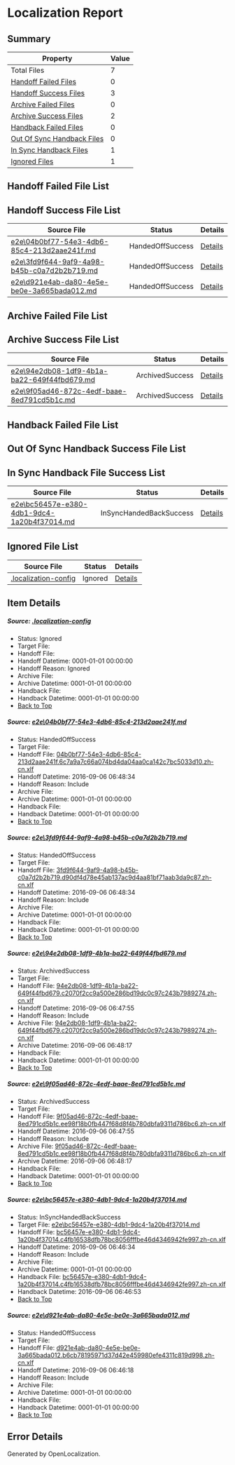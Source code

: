 # <a name='report-top'></a> Localization Report

## Summary
 Property | Value 
 -------- | ----- 
 Total Files | 7
[ Handoff Failed Files ](#handoff-failed-list)| 0
[ Handoff Success Files ](#handoff-success-list)| 3
[ Archive Failed Files ](#archive-failed-list)| 0
[ Archive Success Files ](#archive-success-list)| 2
[ Handback Failed Files ](#handback-failed-list)| 0
[ Out Of Sync Handback Files ](#outofsync-handback-success-list)| 0
[ In Sync Handback Files ](#insync-handback-success-list)| 1
[ Ignored Files ](#ignored-list)| 1

## <a name='handoff-failed-list'></a> Handoff Failed File List

## <a name='handoff-success-list'></a> Handoff Success File List
 Source File | Status | Details 
 ----------- | ------ | ------- 
 [e2e\04b0bf77-54e3-4db6-85c4-213d2aae241f.md](https://github.com/OpenLocalizationTestOrg/ol-test0/blob/4a926d70bbcba1559ff67614379c91717362399e/e2e/04b0bf77-54e3-4db6-85c4-213d2aae241f.md) | HandedOffSuccess | [Details](#5b651f07b09d533dcfa760a7eb77c0a6c73ab7721)
 [e2e\3fd9f644-9af9-4a98-b45b-c0a7d2b2b719.md](https://github.com/OpenLocalizationTestOrg/ol-test0/blob/4a926d70bbcba1559ff67614379c91717362399e/e2e/3fd9f644-9af9-4a98-b45b-c0a7d2b2b719.md) | HandedOffSuccess | [Details](#4d149301c6550a4e70b59d32a57da2c23b2545612)
 [e2e\d921e4ab-da80-4e5e-be0e-3a665bada012.md](https://github.com/OpenLocalizationTestOrg/ol-test0/blob/311ee6e4dc783f4ac66cc656a49db2da509a72f3/e2e/d921e4ab-da80-4e5e-be0e-3a665bada012.md) | HandedOffSuccess | [Details](#c01eb0c77e111603038956ecef9bb756a55183ed6)

## <a name='archive-failed-list'></a> Archive Failed File List

## <a name='archive-success-list'></a> Archive Success File List
 Source File | Status | Details 
 ----------- | ------ | ------- 
 [e2e\94e2db08-1df9-4b1a-ba22-649f44fbd679.md](https://github.com/OpenLocalizationTestOrg/ol-test0/blob/e6320df09f2f9c35fee4cea332d703f22344e29c/e2e/94e2db08-1df9-4b1a-ba22-649f44fbd679.md) | ArchivedSuccess | [Details](#3940f97084b73e836f8ea91262db3c0face3df073)
 [e2e\9f05ad46-872c-4edf-baae-8ed791cd5b1c.md](https://github.com/OpenLocalizationTestOrg/ol-test0/blob/e6320df09f2f9c35fee4cea332d703f22344e29c/e2e/9f05ad46-872c-4edf-baae-8ed791cd5b1c.md) | ArchivedSuccess | [Details](#003b090b8e3662b013108e857fefae5bd881e5894)

## <a name='handback-failed-list'></a> Handback Failed File List

## <a name='outofsync-handback-success-list'></a> Out Of Sync Handback Success File List

## <a name='insync-handback-success-list'></a> In Sync Handback File Success List
 Source File | Status | Details 
 ----------- | ------ | ------- 
 [e2e\bc56457e-e380-4db1-9dc4-1a20b4f37014.md](https://github.com/OpenLocalizationTestOrg/ol-test0/blob/4033137805f642307640ac89a6df03c21fd871c6/e2e/bc56457e-e380-4db1-9dc4-1a20b4f37014.md) | InSyncHandedBackSuccess | [Details](#441644e53f13fb084cb6936c7c043f6ea0aa01cf5)

## <a name='ignored-list'></a> Ignored File List
 Source File | Status | Details 
 ----------- | ------ | ------- 
 [.localization-config](https://github.com/OpenLocalizationTestOrg/ol-test0/blob/4a926d70bbcba1559ff67614379c91717362399e/.localization-config) | Ignored | [Details](#3d4f252ac210baf56311d7e97dcc2db10974dbd20)

## Item Details
##### <a name='3d4f252ac210baf56311d7e97dcc2db10974dbd20'></a> Source: [.localization-config](https://github.com/OpenLocalizationTestOrg/ol-test0/blob/4a926d70bbcba1559ff67614379c91717362399e/.localization-config)
* Status: Ignored
* Target File: 
* Handoff File: 
* Handoff Datetime: 0001-01-01 00:00:00
* Handoff Reason: Ignored
* Archive File: 
* Archive Datetime: 0001-01-01 00:00:00
* Handback File: 
* Handback Datetime: 0001-01-01 00:00:00
* [Back to Top](#report-top)

##### <a name='5b651f07b09d533dcfa760a7eb77c0a6c73ab7721'></a> Source: [e2e\04b0bf77-54e3-4db6-85c4-213d2aae241f.md](https://github.com/OpenLocalizationTestOrg/ol-test0/blob/4a926d70bbcba1559ff67614379c91717362399e/e2e/04b0bf77-54e3-4db6-85c4-213d2aae241f.md)
* Status: HandedOffSuccess
* Target File: 
* Handoff File: [04b0bf77-54e3-4db6-85c4-213d2aae241f.6c7a9a7c66a074bd4da04aa0ca142c7bc5033d10.zh-cn.xlf](https://github.com/OpenLocalizationTestOrg/ol-test0-handoff/blob/5cc112ed03767d16d1ebc3514ad7314f605aab27/ol-handoff/OpenLocalizationTestOrg/ol-test0-zhcn/ci/ht/04b0bf77-54e3-4db6-85c4-213d2aae241f.6c7a9a7c66a074bd4da04aa0ca142c7bc5033d10.zh-cn.xlf)
* Handoff Datetime: 2016-09-06 06:48:34
* Handoff Reason: Include
* Archive File: 
* Archive Datetime: 0001-01-01 00:00:00
* Handback File: 
* Handback Datetime: 0001-01-01 00:00:00
* [Back to Top](#report-top)

##### <a name='4d149301c6550a4e70b59d32a57da2c23b2545612'></a> Source: [e2e\3fd9f644-9af9-4a98-b45b-c0a7d2b2b719.md](https://github.com/OpenLocalizationTestOrg/ol-test0/blob/4a926d70bbcba1559ff67614379c91717362399e/e2e/3fd9f644-9af9-4a98-b45b-c0a7d2b2b719.md)
* Status: HandedOffSuccess
* Target File: 
* Handoff File: [3fd9f644-9af9-4a98-b45b-c0a7d2b2b719.d90df4d78e45ab137ac9d4aa81bf71aab3da9c87.zh-cn.xlf](https://github.com/OpenLocalizationTestOrg/ol-test0-handoff/blob/5cc112ed03767d16d1ebc3514ad7314f605aab27/ol-handoff/OpenLocalizationTestOrg/ol-test0-zhcn/ci/ht/3fd9f644-9af9-4a98-b45b-c0a7d2b2b719.d90df4d78e45ab137ac9d4aa81bf71aab3da9c87.zh-cn.xlf)
* Handoff Datetime: 2016-09-06 06:48:34
* Handoff Reason: Include
* Archive File: 
* Archive Datetime: 0001-01-01 00:00:00
* Handback File: 
* Handback Datetime: 0001-01-01 00:00:00
* [Back to Top](#report-top)

##### <a name='3940f97084b73e836f8ea91262db3c0face3df073'></a> Source: [e2e\94e2db08-1df9-4b1a-ba22-649f44fbd679.md](https://github.com/OpenLocalizationTestOrg/ol-test0/blob/e6320df09f2f9c35fee4cea332d703f22344e29c/e2e/94e2db08-1df9-4b1a-ba22-649f44fbd679.md)
* Status: ArchivedSuccess
* Target File: 
* Handoff File: [94e2db08-1df9-4b1a-ba22-649f44fbd679.c2070f2cc9a500e286bd19dc0c97c243b7989274.zh-cn.xlf](https://github.com/OpenLocalizationTestOrg/ol-test0-handoff/blob/a3b9b7680ec79aca64aa074cc9a816c633767bb5/ol-handoff/OpenLocalizationTestOrg/ol-test0-zhcn/ci/ht/94e2db08-1df9-4b1a-ba22-649f44fbd679.c2070f2cc9a500e286bd19dc0c97c243b7989274.zh-cn.xlf)
* Handoff Datetime: 2016-09-06 06:47:55
* Handoff Reason: Include
* Archive File: [94e2db08-1df9-4b1a-ba22-649f44fbd679.c2070f2cc9a500e286bd19dc0c97c243b7989274.zh-cn.xlf](https://github.com/OpenLocalizationTestOrg/ol-test0-handoff/blob/09d64dbfb972269a17fcb80a424895ff41a3635b/ol-archive/OpenLocalizationTestOrg/ol-test0-zhcn/ci/ht/94e2db08-1df9-4b1a-ba22-649f44fbd679.c2070f2cc9a500e286bd19dc0c97c243b7989274.zh-cn.xlf)
* Archive Datetime: 2016-09-06 06:48:17
* Handback File: 
* Handback Datetime: 0001-01-01 00:00:00
* [Back to Top](#report-top)

##### <a name='003b090b8e3662b013108e857fefae5bd881e5894'></a> Source: [e2e\9f05ad46-872c-4edf-baae-8ed791cd5b1c.md](https://github.com/OpenLocalizationTestOrg/ol-test0/blob/e6320df09f2f9c35fee4cea332d703f22344e29c/e2e/9f05ad46-872c-4edf-baae-8ed791cd5b1c.md)
* Status: ArchivedSuccess
* Target File: 
* Handoff File: [9f05ad46-872c-4edf-baae-8ed791cd5b1c.ee98f18b0fb447f68d8f4b780dbfa9311d786bc6.zh-cn.xlf](https://github.com/OpenLocalizationTestOrg/ol-test0-handoff/blob/a3b9b7680ec79aca64aa074cc9a816c633767bb5/ol-handoff/OpenLocalizationTestOrg/ol-test0-zhcn/ci/ht/9f05ad46-872c-4edf-baae-8ed791cd5b1c.ee98f18b0fb447f68d8f4b780dbfa9311d786bc6.zh-cn.xlf)
* Handoff Datetime: 2016-09-06 06:47:55
* Handoff Reason: Include
* Archive File: [9f05ad46-872c-4edf-baae-8ed791cd5b1c.ee98f18b0fb447f68d8f4b780dbfa9311d786bc6.zh-cn.xlf](https://github.com/OpenLocalizationTestOrg/ol-test0-handoff/blob/09d64dbfb972269a17fcb80a424895ff41a3635b/ol-archive/OpenLocalizationTestOrg/ol-test0-zhcn/ci/ht/9f05ad46-872c-4edf-baae-8ed791cd5b1c.ee98f18b0fb447f68d8f4b780dbfa9311d786bc6.zh-cn.xlf)
* Archive Datetime: 2016-09-06 06:48:17
* Handback File: 
* Handback Datetime: 0001-01-01 00:00:00
* [Back to Top](#report-top)

##### <a name='441644e53f13fb084cb6936c7c043f6ea0aa01cf5'></a> Source: [e2e\bc56457e-e380-4db1-9dc4-1a20b4f37014.md](https://github.com/OpenLocalizationTestOrg/ol-test0/blob/4033137805f642307640ac89a6df03c21fd871c6/e2e/bc56457e-e380-4db1-9dc4-1a20b4f37014.md)
* Status: InSyncHandedBackSuccess
* Target File: [e2e\bc56457e-e380-4db1-9dc4-1a20b4f37014.md](https://github.com/OpenLocalizationTestOrg/ol-test0-zhcn/blob/06c2cb84c6cf43f587435a51fbf1acf68ab55194/e2e/bc56457e-e380-4db1-9dc4-1a20b4f37014.md)
* Handoff File: [bc56457e-e380-4db1-9dc4-1a20b4f37014.c4fb16538dfb78bc8056fffbe46d4346942fe997.zh-cn.xlf](https://github.com/OpenLocalizationTestOrg/ol-test0-handoff/blob/350c872fad2675751767f516467920fb75730662/ol-handoff/OpenLocalizationTestOrg/ol-test0-zhcn/ci/ht/bc56457e-e380-4db1-9dc4-1a20b4f37014.c4fb16538dfb78bc8056fffbe46d4346942fe997.zh-cn.xlf)
* Handoff Datetime: 2016-09-06 06:46:34
* Handoff Reason: Include
* Archive File: 
* Archive Datetime: 0001-01-01 00:00:00
* Handback File: [bc56457e-e380-4db1-9dc4-1a20b4f37014.c4fb16538dfb78bc8056fffbe46d4346942fe997.zh-cn.xlf](https://github.com/OpenLocalizationTestOrg/ol-test0-handback/blob/be0206c4f0d1905e78e5946bee8d520f0eb852c3/ol-handback/OpenLocalizationTestOrg/ol-test0-zhcn/ci/ht/bc56457e-e380-4db1-9dc4-1a20b4f37014.c4fb16538dfb78bc8056fffbe46d4346942fe997.zh-cn.xlf)
* Handback Datetime: 2016-09-06 06:46:53
* [Back to Top](#report-top)

##### <a name='c01eb0c77e111603038956ecef9bb756a55183ed6'></a> Source: [e2e\d921e4ab-da80-4e5e-be0e-3a665bada012.md](https://github.com/OpenLocalizationTestOrg/ol-test0/blob/311ee6e4dc783f4ac66cc656a49db2da509a72f3/e2e/d921e4ab-da80-4e5e-be0e-3a665bada012.md)
* Status: HandedOffSuccess
* Target File: 
* Handoff File: [d921e4ab-da80-4e5e-be0e-3a665bada012.b6cb78195971d37d42e459980efe4311c819d998.zh-cn.xlf](https://github.com/OpenLocalizationTestOrg/ol-test0-handoff/blob/b2a303d8d64d164a440cdea52cb25cfb8c637add/ol-handoff/OpenLocalizationTestOrg/ol-test0-zhcn/ci/ht/d921e4ab-da80-4e5e-be0e-3a665bada012.b6cb78195971d37d42e459980efe4311c819d998.zh-cn.xlf)
* Handoff Datetime: 2016-09-06 06:46:18
* Handoff Reason: Include
* Archive File: 
* Archive Datetime: 0001-01-01 00:00:00
* Handback File: 
* Handback Datetime: 0001-01-01 00:00:00
* [Back to Top](#report-top)


## Error Details

Generated by OpenLocalization.
